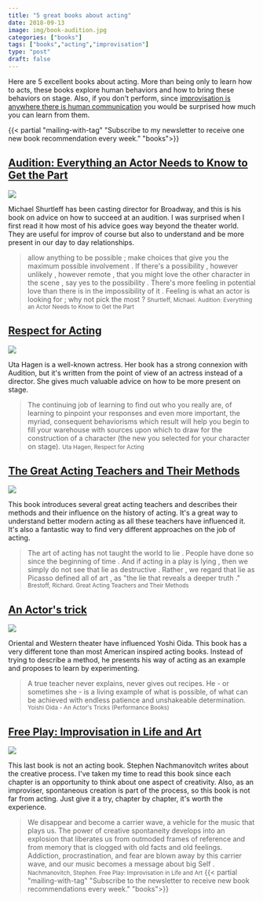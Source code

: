 ```yaml
---
title: "5 great books about acting"
date: 2018-09-13
image: img/book-audition.jpg
categories: ["books"]
tags: ["books","acting","improvisation"]
type: "post"
draft: false
---
```


Here are 5 excellent books about acting. More than being only to learn how to acts, these books explore human behaviors and how to bring these behaviors on stage. Also, if you don't perform, since [improvisation is anywhere there is human communication](/team-collaboration-is-hard-improvisation-training-can-help/) you would be surprised how much you can learn from them.


{{< partial "mailing-with-tag" "Subscribe to my newsletter to receive one new book recommendation every week." "books">}}

## [Audition: Everything an Actor Needs to Know to Get the Part](https://www.goodreads.com/book/show/787895.Audition)

<img src="/img/book-audition.jpg"/>

Michael Shurtleff has been casting director for Broadway, and this is his book on advice on how to succeed at an audition. I was surprised when I first read it how most of his advice goes way beyond the theater world. They are useful for improv of course but also to understand and be more present in our day to day relationships.

> allow anything to be possible ; make choices that give you the maximum possible involvement . If there's a possibility , however unlikely , however remote , that you might love the other character in the scene , say yes to the possibility . There's more feeling in potential love than there is in the impossibility of it . Feeling is what an actor is looking for ; why not pick the most ?
> <small>Shurtleff, Michael. Audition: Everything an Actor Needs to Know to Get the Part</small>

## [Respect for Acting](https://www.goodreads.com/book/show/140502.Respect_for_Acting)

<img src="/img/book-respect-for-acting.jpg"/>

Uta Hagen is a well-known actress. Her book has a strong connexion with Audition, but it's written from the point of view of an actress instead of a director. She gives much valuable advice on how to be more present on stage.

> The continuing job of learning to find out who you really are, of learning to pinpoint your responses and even more important, the myriad, consequent behaviorisms which result will help you begin to fill your warehouse with sources upon which to draw for the construction of a character (the new you selected for your character on stage).
> <small>Uta Hagen, Respect for Acting</small>


## [The Great Acting Teachers and Their Methods](https://www.goodreads.com/book/show/237165.The_Great_Acting_Teachers_and_Their_Methods_Career_Development_Series_)

<img src="/img/book-acting-teachers.jpg"/>

This book introduces several great acting teachers and describes their methods and their influence on the history of acting. It's a great way to understand better modern acting as all these teachers have influenced it. It's also a fantastic way to find very different approaches on the job of acting.

> The art of acting has not taught the world to lie . People have done so since the beginning of time . And if acting in a play is lying , then we simply do not see that lie as destructive . Rather , we regard that lie as Picasso defined all of art , as "the lie that reveals a deeper truth ."
> <small>Brestoff, Richard. Great Acting Teachers and Their Methods</small>

## [An Actor's trick](https://www.goodreads.com/book/show/1570409.An_Actor_s_Tricks)

<img src="/img/book-an-actor-trick.jpg"/>

Oriental and Western theater have influenced Yoshi Oida. This book has a very different tone than most American inspired acting books. Instead of trying to describe a method, he presents his way of acting as an example and proposes to learn by experimenting. 

> A true teacher never explains, never gives out recipes. He - or sometimes she - is a living example of what is possible, of what can be achieved with endless patience and unshakeable determination.
> <small>Yoishi Oida - An Actor's Tricks (Performance Books)</small>


## [Free Play: Improvisation in Life and Art](https://www.goodreads.com/book/show/9386.Free_Play?ac=1&from_search=true)

<img src="/img/book-free-play.jpg"/>

This last book is not an acting book. Stephen Nachmanovitch writes about the creative process. I've taken my time to read this book since each chapter is an opportunity to think about one aspect of creativity. Also, as an improviser, spontaneous creation is part of the process, so this book is not far from acting. Just give it a try, chapter by chapter, it's worth the experience.

> We disappear and become a carrier wave, a vehicle for the music that plays us. The power of creative spontaneity develops into an explosion that liberates us from outmoded frames of reference and from memory that is clogged with old facts and old feelings. Addiction, procrastination, and fear are blown away by this carrier wave, and our music becomes a message about big Self .
> <small>Nachmanovitch, Stephen. Free Play: Improvisation in Life and Art</small>
{{< partial "mailing-with-tag" "Subscribe to the newsletter to receive new book recommendations every week." "books">}}



